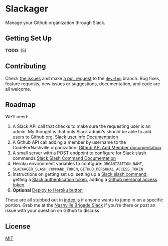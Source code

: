 # Slackager
Manage your Github organization through Slack.

## Getting Set Up
__TODO__: (5)

## Contributing
Check [the issues]() and make [a pull request]() to the [`develop`]() branch. Bug fixes, feature requests, new issues or suggestions, documentation, and code are all welcome. 

## Roadmap
We'll need:

1. A Slack API call that checks to make sure the requesting user is an admin. My thought is that only Slack admin's should be able to add users to Github org. [Slack user.info Documentation](https://api.slack.com/methods/users.info)
2. A Github API call adding a member by username to the CodeForNashville organization: [Github API Add Member documentation](https://developer.github.com/v3/orgs/members/#add-or-update-organization-membership)
3. A small server with a POST endpoint to configure for Slack slash commands [Slack Slash Command Documentation](https://api.slack.com/slash-commands)
4. Heroku environment variables to configure: `ORGANIZATION_NAME`, `SLACKAGER_SLASH_COMMAND_TOKEN`, `GITHUB_PERSONAL_ACCESS_TOKEN`
5. Instructions on getting set up: setting up a [Slack slash command](https://api.slack.com/slash-commands), getting a [Slack authentication token](https://api.slack.com/web), adding a [Github personal access token](https://github.com/settings/tokens).
6. __Optional__ [Deploy to Heroku button](https://devcenter.heroku.com/articles/heroku-button)

These are all stubbed out in [index.js](index.js) if anyone wants to jump in on a specific portion. Grab me at the [Nashville Brigade Slack](nashvillebrigade.slack.com) if you're there or post an issue with your question on Github to discuss.

## License
[MIT](http://opensource.org/licenses/MIT)

